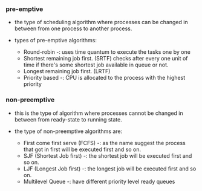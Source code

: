 <h3> pre-emptive </h3>

- the type of scheduling algorithm where processes can be changed in between from one process to another process.

- types of pre-emptive algorithms:
  - Round-robin -: uses time quantum to execute the tasks one by one 
  - Shortest remaining job first. (SRTF) checks after every one unit of time if there's some shortest job available in queue or not. 
  - Longest remaining job first. (LRTF)
  - Priority based -: CPU is allocated to the process with the highest priority 

<h3> non-preemptive </h3>

- this is the type of algorithm where processes cannot be changed in between from ready-state to running state.

- the type of non-preemptive algorithms are:
  - First come first serve (FCFS) -: as the name suggest the process that got in first will be executed first and so on.
  - SJF (Shortest Job first) -: the shortest job will be executed first and so on.
  - LJF (Longest Job first) -: the longest job will be executed first and so on.
  - Multilevel Queue -: have different priority level ready queues
